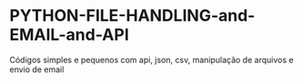 # PYTHON-FILE-HANDLING-and-EMAIL-and-API
Códigos simples e pequenos com api, json, csv, manipulação de arquivos e envio de email
